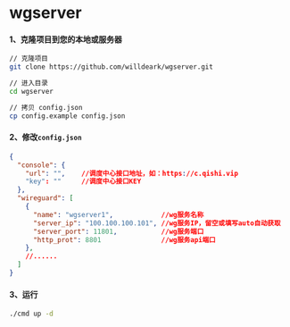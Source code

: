 # wgserver

#### 1、克隆项目到您的本地或服务器

```bash
// 克隆项目
git clone https://github.com/willdeark/wgserver.git

// 进入目录
cd wgserver

// 拷贝 config.json
cp config.example config.json
```

#### 2、修改`config.json`

```json
{
  "console": {
    "url": "",    //调度中心接口地址，如：https://c.qishi.vip
    "key": ""     //调度中心接口KEY
  },
  "wireguard": [
    {
      "name": "wgserver1",            //wg服务名称
      "server_ip": "100.100.100.101", //wg服务IP，留空或填写auto自动获取
      "server_port": 11801,           //wg服务端口
      "http_prot": 8801               //wg服务api端口
    },
    //......
  ]
}
```

#### 3、运行

```bash
./cmd up -d
```

